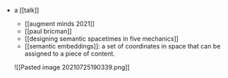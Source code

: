- a [[talk]]
	- [[augment minds 2021]]
	- [[paul bricman]]
    - [[designing semantic spacetimes in five mechanics]]
	- [[semantic embeddings]]:  a set of coordinates in space that can be assigned to a piece of content.
		
	![[Pasted image 20210725190339.png]]